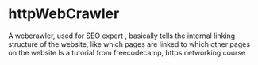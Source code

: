# httpWebCrawler
A webcrawler, used for SEO expert , basically tells the internal linking structure of the website, like which pages are linked to which other pages on the website
Is a tutorial from freecodecamp, https networking course
